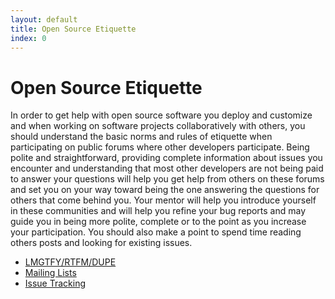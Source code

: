 ```yaml
---
layout: default
title: Open Source Etiquette 
index: 0
---
```


Open Source Etiquette
=====================

In order to get help with open source software you deploy and customize and when working on software projects collaboratively with others, you should understand the basic norms and rules of etiquette when participating on public forums where other developers participate. Being polite and straightforward, providing complete information about issues you encounter and understanding that most other developers are not being paid to answer your questions will help you get help from others on these forums and set you on your way toward being the one answering the questions for others that come behind you. Your mentor will help you introduce yourself in these communities and will help you refine your bug reports and may guide you in being more polite, complete or to the point as you increase your participation. You should also make a point to spend time reading others posts and looking for existing issues.

* <a href='{{ site.baseurl }}/modules/etiquette/lmgtfy_rtfm_dupe.html'>LMGTFY/RTFM/DUPE</a>
* <a href='{{ site.baseurl }}/modules/etiquette/mailing_lists.html'>Mailing Lists</a>
* <a href='{{ site.baseurl }}/modules/etiquette/issues.html'>Issue Tracking</a>
